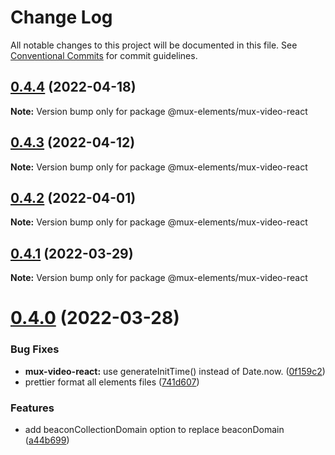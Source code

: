 # Change Log

All notable changes to this project will be documented in this file.
See [Conventional Commits](https://conventionalcommits.org) for commit guidelines.

## [0.4.4](https://github.com/muxinc/elements/compare/@mux-elements/mux-video-react@0.4.3...@mux-elements/mux-video-react@0.4.4) (2022-04-18)

**Note:** Version bump only for package @mux-elements/mux-video-react

## [0.4.3](https://github.com/muxinc/elements/compare/@mux-elements/mux-video-react@0.4.2...@mux-elements/mux-video-react@0.4.3) (2022-04-12)

**Note:** Version bump only for package @mux-elements/mux-video-react

## [0.4.2](https://github.com/muxinc/elements/compare/@mux-elements/mux-video-react@0.4.1...@mux-elements/mux-video-react@0.4.2) (2022-04-01)

**Note:** Version bump only for package @mux-elements/mux-video-react

## [0.4.1](https://github.com/muxinc/elements/compare/@mux-elements/mux-video-react@0.4.0...@mux-elements/mux-video-react@0.4.1) (2022-03-29)

**Note:** Version bump only for package @mux-elements/mux-video-react

# [0.4.0](https://github.com/muxinc/elements/compare/@mux-elements/mux-video-react@0.3.0...@mux-elements/mux-video-react@0.4.0) (2022-03-28)

### Bug Fixes

- **mux-video-react:** use generateInitTime() instead of Date.now. ([0f159c2](https://github.com/muxinc/elements/commit/0f159c233244404faec13e61f1dbbd8b7c4adc81))
- prettier format all elements files ([741d607](https://github.com/muxinc/elements/commit/741d607521ca9578cfad9f0a9216a6565b4c56a1))

### Features

- add beaconCollectionDomain option to replace beaconDomain ([a44b699](https://github.com/muxinc/elements/commit/a44b699ae3138590b9d953f693f95971694658df))
